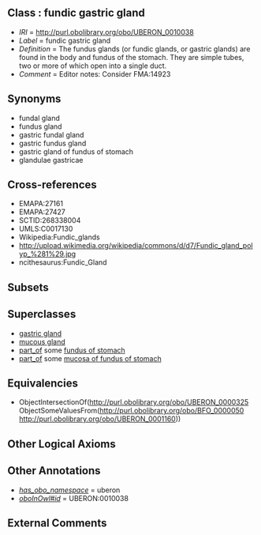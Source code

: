 
## Class : fundic gastric gland

 * *IRI* = http://purl.obolibrary.org/obo/UBERON_0010038
 * *Label* = fundic gastric gland
 * *Definition* = The fundus glands (or fundic glands, or gastric glands) are found in the body and fundus of the stomach. They are simple tubes, two or more of which open into a single duct.
 * *Comment* = Editor notes: Consider FMA:14923

## Synonyms

 * fundal gland
 * fundus gland
 * gastric fundal gland
 * gastric fundus gland
 * gastric gland of fundus of stomach
 * glandulae gastricae

## Cross-references

 * EMAPA:27161
 * EMAPA:27427
 * SCTID:268338004
 * UMLS:C0017130
 * Wikipedia:Fundic_glands
 * http://upload.wikimedia.org/wikipedia/commons/d/d7/Fundic_gland_polyp_%281%29.jpg
 * ncithesaurus:Fundic_Gland

## Subsets


## Superclasses

 * [gastric gland](../../UBERON/25/UBERON_0000325.md)
 * [mucous gland](../../UBERON/14/UBERON_0000414.md)
 * [part_of](../../BFO/50/BFO_0000050.md) some [fundus of stomach](../../UBERON/60/UBERON_0001160.md)
 * [part_of](../../BFO/50/BFO_0000050.md) some [mucosa of fundus of stomach](../../UBERON/94/UBERON_0004994.md)

## Equivalencies

 * ObjectIntersectionOf(<http://purl.obolibrary.org/obo/UBERON_0000325> ObjectSomeValuesFrom(<http://purl.obolibrary.org/obo/BFO_0000050> <http://purl.obolibrary.org/obo/UBERON_0001160>))

## Other Logical Axioms


## Other Annotations

 * *[has_obo_namespace](../../ce/oboInOwl#hasOBONamespace.md)* = uberon
 * *[oboInOwl#id](../../id/oboInOwl#id.md)* = UBERON:0010038

## External Comments

